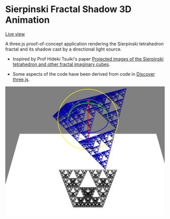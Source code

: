 # Sierpinski Fractal Shadow 3D Animation

[Live view](https://michalkonecny.github.io/sierpinski-fractal-shadow/live/)

A three.js proof-of-concept application rendering the Sierpinski tetrahedron fractal and its shadow cast by a directional light source.

- Inspired by Prof Hideki Tsuiki's paper [Projected images of the Sierpinski tetrahedron and other fractal imaginary cubes](https://arxiv.org/abs/2205.13065).

- Some aspects of the code have been derived from code in [Discover three.js](https://discoverthreejs.com/book/).

![screenshot](st4-shadow.jpg)